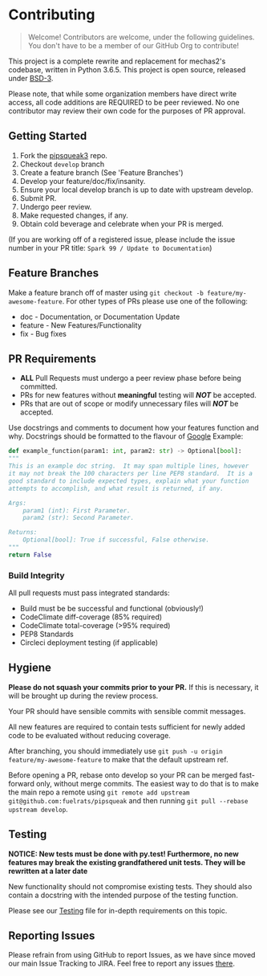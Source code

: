 # Contributing

>Welcome!  Contributors are welcome, under the following guidelines.  You don't have to be a member of our GitHub Org to contribute!

This project is a complete rewrite and replacement for mechas2's codebase, written in Python 3.6.5.  This project is open source, released under [BSD-3](LICENSE).

Please note, that while some organization members have direct write access, all code additions are REQUIRED to be peer reviewed.  No one contributor may review their own code for the purposes of PR approval.

## Getting Started

1. Fork the [pipsqueak3](https://github.com/fuelrats/pipsqueak3) repo.
2. Checkout `develop` branch
3. Create a feature branch (See 'Feature Branches')
4. Develop your feature/doc/fix/insanity.
5. Ensure your local develop branch is up to date with upstream develop.
6. Submit PR.
7. Undergo peer review.
8. Make requested changes, if any.
9. Obtain cold beverage and celebrate when your PR is merged.

(If you are working off of a registered issue, please include the issue number in your PR title:
`Spark 99 / Update to Documentation`)

## Feature Branches

Make a feature branch off of master using `git checkout -b feature/my-awesome-feature`.
For other types of PRs please use one of the following:

* doc - Documentation, or Documentation Update
* feature - New Features/Functionality
* fix - Bug fixes

## PR Requirements
* **ALL** Pull Requests must undergo a peer review phase before being committed.
* PRs for new features without **meaningful** testing will _**NOT**_ be accepted.
* PRs that are out of scope or modify unnecessary files will _**NOT**_ be accepted.

Use docstrings and comments to document how your features function and why. Docstrings should be formatted to the flavour of [Google](https://google.github.io/styleguide/pyguide.html?showone=Comments#Comments)
Example:
```python
def example_function(param1: int, param2: str) -> Optional[bool]:
"""
This is an example doc string.  It may span multiple lines, however
it may not break the 100 characters per line PEP8 standard.  It is a
good standard to include expected types, explain what your function
attempts to accomplish, and what result is returned, if any.

Args:
    param1 (int): First Parameter.
    param2 (str): Second Parameter.

Returns:
    Optional[bool]: True if successful, False otherwise.
"""
return False
```

### Build Integrity

All pull requests must pass integrated standards:
* Build must be be successful and functional (obviously!)
* CodeClimate diff-coverage (85% required)
* CodeClimate total-coverage (>95% required)
* PEP8 Standards
* Circleci deployment testing (if applicable)

## Hygiene

**Please do not squash your commits prior to your PR.**  If this is necessary, it will be brought up during the review process.

Your PR should have sensible commits with sensible commit messages.

All new features are required to contain tests sufficient for newly added code to be evaluated without reducing coverage.

After branching, you should immediately use `git push -u origin feature/my-awesome-feature` to make that the default upstream ref.

Before opening a PR, rebase onto develop so your PR can be merged fast-forward only, without merge commits.
The easiest way to do that is to make the main repo a remote using `git remote add upstream git@github.com:fuelrats/pipsqueak` and then running `git pull --rebase upstream develop`.

## Testing

**NOTICE: New tests must be done with py.test!  Furthermore, no new features may break the existing grandfathered unit tests.  They will be rewritten at a later date**

New functionality should not compromise existing tests. They should also contain a docstring with the intended purpose of the testing function.

Please see our [Testing](TESTING.MD) file for in-depth requirements on this topic.

## Reporting Issues

Please refrain from using GitHub to report Issues, as we have since moved our main Issue Tracking to JIRA. Feel free to report any issues [there](http://t.fuelr.at/help).

